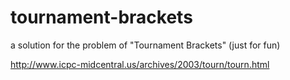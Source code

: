 # tournament-brackets
a solution for the problem of "Tournament Brackets" (just for fun)

http://www.icpc-midcentral.us/archives/2003/tourn/tourn.html
